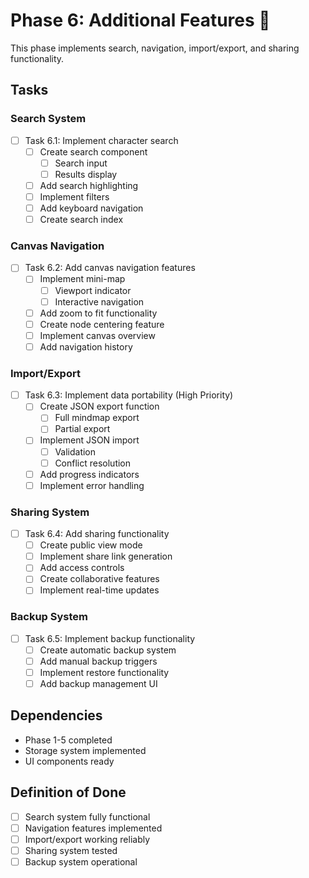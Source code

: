 # Phase 6: Additional Features 🔴

This phase implements search, navigation, import/export, and sharing functionality.

## Tasks

### Search System
- [ ] Task 6.1: Implement character search
  - [ ] Create search component
    - [ ] Search input
    - [ ] Results display
  - [ ] Add search highlighting
  - [ ] Implement filters
  - [ ] Add keyboard navigation
  - [ ] Create search index

### Canvas Navigation
- [ ] Task 6.2: Add canvas navigation features
  - [ ] Implement mini-map
    - [ ] Viewport indicator
    - [ ] Interactive navigation
  - [ ] Add zoom to fit functionality
  - [ ] Create node centering feature
  - [ ] Implement canvas overview
  - [ ] Add navigation history

### Import/Export
- [ ] Task 6.3: Implement data portability (High Priority)
  - [ ] Create JSON export function
    - [ ] Full mindmap export
    - [ ] Partial export
  - [ ] Implement JSON import
    - [ ] Validation
    - [ ] Conflict resolution
  - [ ] Add progress indicators
  - [ ] Implement error handling

### Sharing System
- [ ] Task 6.4: Add sharing functionality
  - [ ] Create public view mode
  - [ ] Implement share link generation
  - [ ] Add access controls
  - [ ] Create collaborative features
  - [ ] Implement real-time updates

### Backup System
- [ ] Task 6.5: Implement backup functionality
  - [ ] Create automatic backup system
  - [ ] Add manual backup triggers
  - [ ] Implement restore functionality
  - [ ] Add backup management UI

## Dependencies
- Phase 1-5 completed
- Storage system implemented
- UI components ready

## Definition of Done
- [ ] Search system fully functional
- [ ] Navigation features implemented
- [ ] Import/export working reliably
- [ ] Sharing system tested
- [ ] Backup system operational 